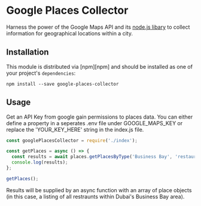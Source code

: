 # Google Places Collector

Harness the power of the Google Maps API and its [node.js libary](https://github.com/googlemaps/google-maps-services-js) to collect information for geographical locations within a city.

## Installation

This module is distributed via [npm][npm] and should be installed as one of your project's `dependencies`:

```
npm install --save google-places-collector
```

## Usage

Get an API Key from google gain permissions to places data. You can either define a property in a seperates .env file under GOOGLE_MAPS_KEY or
replace the 'YOUR_KEY_HERE' string in the index.js file.

```js
const googlePlacesCollector = require('./index');

const getPlaces = async () => {
  const results = await places.getPlacesByType('Business Bay', 'restaurant');
  console.log(results);
};

getPlaces();
```

Results will be supplied by an async function with an array of place objects (in this case, a listing of all restraunts within Dubai's Business Bay area).

